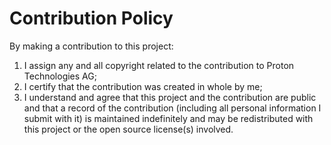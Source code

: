# Contribution Policy

By making a contribution to this project:

1.    I assign any and all copyright related to the contribution to Proton Technologies AG;
2.    I certify that the contribution was created in whole by me;
3.    I understand and agree that this project and the contribution are public and that a record of the contribution (including all personal information I submit with it) is maintained indefinitely and may be redistributed with this project or the open source license(s) involved.